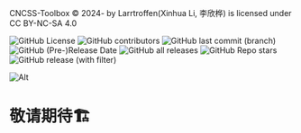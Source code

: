 
CNCSS-Toolbox © 2024- by Larrtroffen(Xinhua Li, 李欣桦) is licensed under CC BY-NC-SA 4.0 

![GitHub License](https://img.shields.io/github/license/Larrtroffen/Stata_Guidebook)  ![GitHub contributors](https://img.shields.io/github/contributors/Larrtroffen/Stata_Guidebook)
![GitHub last commit (branch)](https://img.shields.io/github/last-commit/Larrtroffen/Stata_Guidebook/main)  ![GitHub (Pre-)Release Date](https://img.shields.io/github/release-date-pre/Larrtroffen/Stata_Guidebook)  ![GitHub all releases](https://img.shields.io/github/downloads/Larrtroffen/Stata_Guidebook/total)  ![GitHub Repo stars](https://img.shields.io/github/stars/Larrtroffen/Stata_Guidebook)  ![GitHub release (with filter)](https://img.shields.io/github/v/release/Larrtroffen/Stata_Guidebook)

![Alt](https://repobeats.axiom.co/api/embed/f915fdf2050c14532e7d853be7d6059fc2eea71c.svg "Repobeats analytics image")


# 敬请期待🏗️
